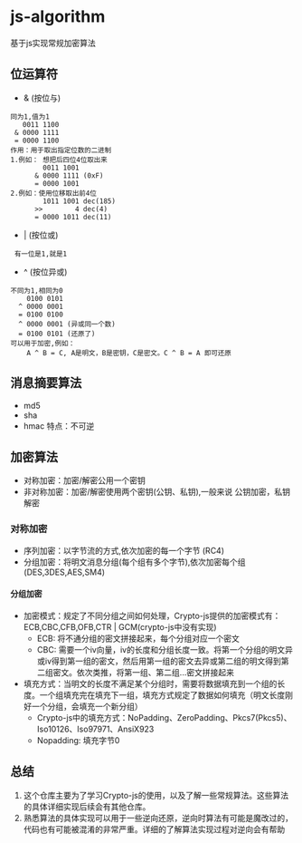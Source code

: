 # js-algorithm
基于js实现常规加密算法

## 位运算符
- & (按位与)
```
同为1,值为1
   0011 1100
 & 0000 1111
 = 0000 1100
作用：用于取出指定位数的二进制
1.例如： 想把后四位4位取出来
        0011 1001
      & 0000 1111 (0xF)
      = 0000 1001
2.例如：使用位移取出前4位
        1011 1001 dec(185)
      >>        4 dec(4)
      = 0000 1011 dec(11)
```
- | (按位或)
```
 有一位是1,就是1
```
- ^ (按位异或)
```
不同为1,相同为0
    0100 0101
  ^ 0000 0001
  = 0100 0100
  ^ 0000 0001 (异或同一个数)
  = 0100 0101 (还原了)  
可以用于加密,例如：
    A ^ B = C, A是明文，B是密钥，C是密文。C ^ B = A 即可还原
```

## 消息摘要算法
- md5
- sha
- hmac
特点：不可逆

## 加密算法
- 对称加密：加密/解密公用一个密钥
- 非对称加密：加密/解密使用两个密钥(公钥、私钥),一般来说 公钥加密，私钥解密

### 对称加密
- 序列加密：以字节流的方式,依次加密的每一个字节 (RC4)
- 分组加密：将明文消息分组(每个组有多个字节),依次加密每个组(DES,3DES,AES,SM4)

#### 分组加密
- 加密模式：规定了不同分组之间如何处理，Crypto-js提供的加密模式有：ECB,CBC,CFB,OFB,CTR | GCM(crypto-js中没有实现)
  - ECB: 将不通分组的密文拼接起来，每个分组对应一个密文
  - CBC: 需要一个iv向量，iv的长度和分组长度一致。将第一个分组的明文异或iv得到第一组的密文，然后用第一组的密文去异或第二组的明文得到第二组密文。依次类推，将第一组、第二组...密文拼接起来
- 填充方式：当明文的长度不满足某个分组时，需要将数据填充到一个组的长度。一个组填充完在填充下一组，填充方式规定了数据如何填充（明文长度刚好一个分组，会填充一个新分组）
  - Crypto-js中的填充方式：NoPadding、ZeroPadding、Pkcs7(Pkcs5)、Iso10126、Iso97971、AnsiX923
  - Nopadding: 填充字节0


## 总结
1. 这个仓库主要为了学习Crypto-js的使用，以及了解一些常规算法。这些算法的具体详细实现后续会有其他仓库。
2. 熟悉算法的具体实现可以用于一些逆向还原，逆向时算法有可能是魔改过的，代码也有可能被混淆的非常严重。详细的了解算法实现过程对逆向会有帮助